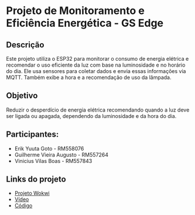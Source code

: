 # Projeto de Monitoramento e Eficiência Energética - GS Edge

## Descrição
Este projeto utiliza o ESP32 para monitorar o consumo de energia elétrica e recomendar o uso eficiente da luz com base na luminosidade e no horário do dia. Ele usa sensores para coletar dados e envia essas informações via MQTT. Também exibe a hora e a recomendação de uso da lâmpada.

## Objetivo
Reduzir o desperdício de energia elétrica recomendando quando a luz deve ser ligada ou apagada, dependendo da luminosidade e da hora do dia.

## Participantes:

- Erik Yuuta Goto - RM558076
- Guilherme Vieira Augusto - RM557264
- Vinicius Vilas Boas - RM557843

## Links do projeto

- [Projeto Wokwi](https://wokwi.com/projects/415035374586477569)
- [Vídeo](https://youtu.be/AWdn73GTSak)
- [Código](codigo.txt)

